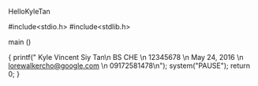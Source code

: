 HelloKyleTan

#include<stdio.h>
#include<stdlib.h>

main ()

{
	printf(" Kyle Vincent Siy Tan\n BS CHE \n 12345678 \n May 24, 2016 \n lorewalkercho@google.com \n 09172581478\n");
	system("PAUSE");
	return 0;
}

